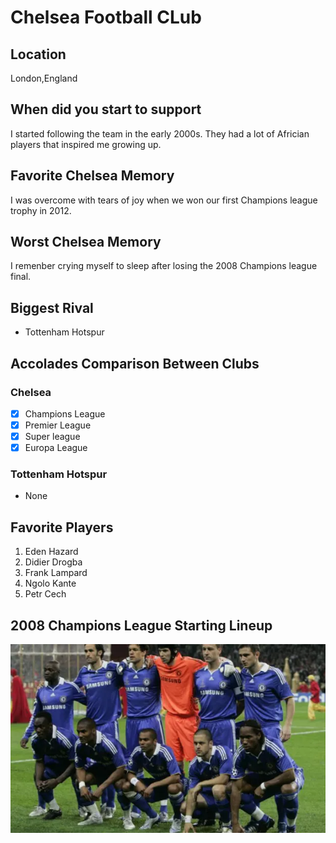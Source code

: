 # **Chelsea Football CLub**

## Location
London,England

## When did you start to support
I started following the team in the early 2000s. They had a lot of Africian players that inspired me growing up.

## Favorite Chelsea Memory
I was overcome with tears of joy when we won our first Champions league trophy in 2012.

## Worst Chelsea Memory
I remenber crying myself to sleep after losing the 2008 Champions league final.

## Biggest Rival
- Tottenham Hotspur

## Accolades Comparison Between Clubs
### Chelsea                          
- [x] Champions League
- [x] Premier League
- [x] Super league
- [x] Europa League

### Tottenham Hotspur
- None

## Favorite Players
1. Eden Hazard
2. Didier Drogba
3. Frank Lampard
4. Ngolo Kante
5. Petr Cech

## 2008 Champions League Starting Lineup
![alt text](image.png)




